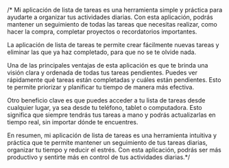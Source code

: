 /\* Mi aplicación de lista de tareas es una herramienta simple y práctica para ayudarte a organizar tus actividades diarias. Con esta aplicación, podrás mantener un seguimiento de todas las tareas que necesitas realizar, como hacer la compra, completar proyectos o recordatorios importantes.

La aplicación de lista de tareas te permite crear fácilmente nuevas tareas y eliminar las que ya haz completado, para que no se te olvide nada.

Una de las principales ventajas de esta aplicación es que te brinda una visión clara y ordenada de todas tus tareas pendientes. Puedes ver rápidamente qué tareas están completadas y cuáles están pendientes. Esto te permite priorizar y planificar tu tiempo de manera más efectiva.

Otro beneficio clave es que puedes acceder a tu lista de tareas desde cualquier lugar, ya sea desde tu teléfono, tablet o computadora. Esto significa que siempre tendrás tus tareas a mano y podrás actualizarlas en tiempo real, sin importar dónde te encuentres.

En resumen, mi aplicación de lista de tareas es una herramienta intuitiva y práctica que te permite mantener un seguimiento de tus tareas diarias, organizar tu tiempo y reducir el estrés. Con esta aplicación, podrás ser más productivo y sentirte más en control de tus actividades diarias.\*/
